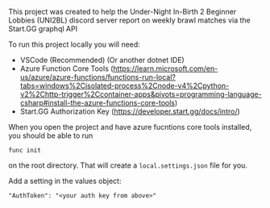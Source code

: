 This project was created to help the Under-Night In-Birth 2 Beginner Lobbies (UNI2BL) discord server report on weekly brawl matches via the Start.GG graphql API

To run this project locally you will need:
- VSCode (Recommended) (Or another dotnet IDE)
- Azure Function Core Tools (https://learn.microsoft.com/en-us/azure/azure-functions/functions-run-local?tabs=windows%2Cisolated-process%2Cnode-v4%2Cpython-v2%2Chttp-trigger%2Ccontainer-apps&pivots=programming-language-csharp#install-the-azure-functions-core-tools)
- Start.GG Authorization Key (https://developer.start.gg/docs/intro/)

When you open the project and have azure fucntions core tools installed, you should be able to run 

```func init```

on the root directory. That will create a ```local.settings.json``` file for you. 

Add a setting in the values object:

```
"AuthToken": "<your auth key from above>"
```

